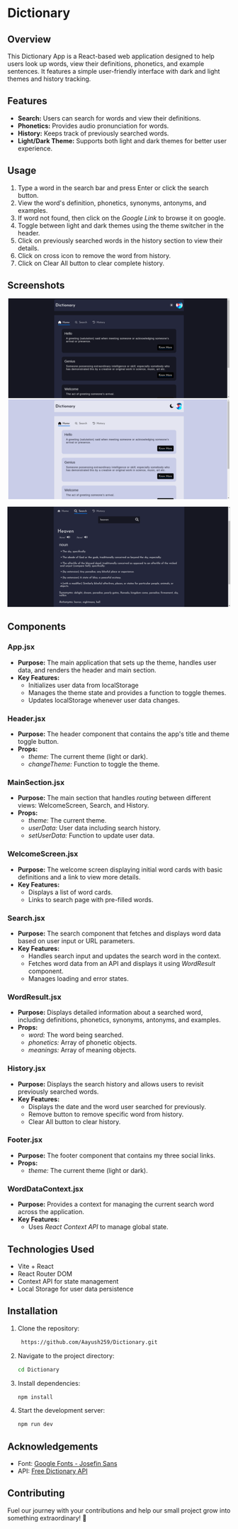 # Dictionary

## Overview

This Dictionary App is a React-based web application designed to help users look up words, view their definitions, phonetics, and example sentences. It features a simple user-friendly interface with dark and light themes and history tracking.

## Features

- **Search:** Users can search for words and view their definitions.
- **Phonetics:** Provides audio pronunciation for words.
- **History:** Keeps track of previously searched words.
- **Light/Dark Theme:** Supports both light and dark themes for better user experience.

## Usage

1. Type a word in the search bar and press Enter or click the search button.
2. View the word's definition, phonetics, synonyms, antonyms, and examples.
3. If word not found, then click on the *Google Link* to browse it on google.
4. Toggle between light and dark themes using the theme switcher in the header.
5. Click on previously searched words in the history section to view their details.
6. Click on cross icon to remove the word from history.
7. Click on Clear All button to clear complete history.

## Screenshots

<p align='center'>
  <img src='src/images/s1-Home-dark.png' alt='Home in dark theme' width='500' />
  <img src='src/images/s2-Home-light.png' alt='Home in light theme' width='500'' />
</p>

![Search screenshot](src/images/s3-Search.png)

## Components

### App.jsx

- **Purpose:** The main application that sets up the theme, handles user data, and renders the header and main section.
- **Key Features:**
  - Initializes user data from localStorage
  - Manages the theme state and provides a function to toggle themes.
  - Updates localStorage whenever user data changes.

### Header.jsx

- **Purpose:** The header component that contains the app's title and theme toggle button.
- **Props:**
  - *theme:* The current theme (light or dark).
  - *changeTheme:* Function to toggle the theme.

### MainSection.jsx

- **Purpose:** The main section that handles *routing* between different views: WelcomeScreen, Search, and History.
- **Props:**
  - *theme:* The current theme.
  - *userData:* User data including search history.
  - *setUserData:* Function to update user data.

### WelcomeScreen.jsx

- **Purpose:** The welcome screen displaying initial word cards with basic definitions and a link to view more details.
- **Key Features:**
  - Displays a list of word cards.
  - Links to search page with pre-filled words.
 
### Search.jsx

- **Purpose:** The search component that fetches and displays word data based on user input or URL parameters.
- **Key Features:**
  - Handles search input and updates the search word in the context.
  - Fetches word data from an API and displays it using *WordResult* component.
  - Manages loading and error states.
 
### WordResult.jsx

- **Purpose:** Displays detailed information about a searched word, including definitions, phonetics, synonyms, antonyms, and examples.
- **Props:**
  - *word:* The word being searched.
  - *phonetics:* Array of phonetic objects.
  - *meanings:* Array of meaning objects.

### History.jsx

- **Purpose:** Displays the search history and allows users to revisit previously searched words.
- **Key Features:**
  - Displays the date and the word user searched for previously.
  - Remove button to remove specific word from history.
  - Clear All button to clear history.

### Footer.jsx

- **Purpose:** The footer component that contains my three social links.
- **Props:**
  - *theme:* The current theme (light or dark).
 
### WordDataContext.jsx

- **Purpose:** Provides a context for managing the current search word across the application.
- **Key Features:**
  - Uses *React Context API* to manage global state.

## Technologies Used

- Vite + React
- React Router DOM
- Context API for state management
- Local Storage for user data persistence

## Installation
1. Clone the repository:
   ```bash
    https://github.com/Aayush259/Dictionary.git
    ```

2. Navigate to the project directory:
    ```bash
    cd Dictionary
    ```

3. Install dependencies:
    ```bash
    npm install
    ```

4. Start the development server:
    ```bash
    npm run dev
    ```

## Acknowledgements

- Font: [Google Fonts - Josefin Sans](https://fonts.google.com/specimen/Josefin+Sans)
- API: [Free Dictionary API](https://dictionaryapi.dev/)

## Contributing

Fuel our journey with your contributions and help our small project grow into something extraordinary! 🚀
